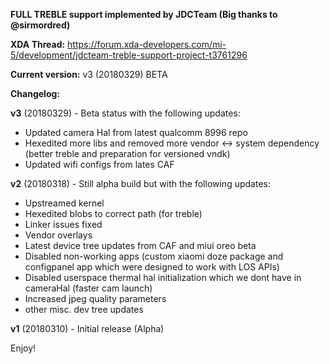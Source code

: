 **FULL TREBLE support implemented by JDCTeam (Big thanks to @sirmordred)**

**XDA Thread:** https://forum.xda-developers.com/mi-5/development/jdcteam-treble-support-project-t3761296

**Current version:** v3 (20180329) BETA

**Changelog:**

**v3** (20180329) - Beta status with the following updates:
- Updated camera Hal from latest qualcomm 8996 repo
- Hexedited more libs and removed more vendor <-> system dependency (better treble and preparation for versioned vndk)
- Updated wifi configs from lates CAF

**v2** (20180318) - Still alpha build but with the following updates:
- Upstreamed kernel
- Hexedited blobs to correct path (for treble)
- Linker issues fixed
- Vendor overlays
- Latest device tree updates from CAF and miui oreo beta
- Disabled non-working apps (custom xiaomi doze package and configpanel app which were designed to work with LOS APIs)
- Disabled userspace thermal hal initialization which we dont have in cameraHal (faster cam launch)
- Increased jpeg quality parameters
- other misc. dev tree updates

**v1** (20180310) - Initial release (Alpha)

Enjoy!